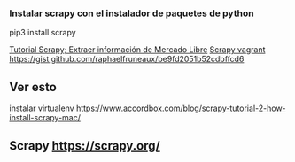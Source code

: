 ### Instalar scrapy con el instalador de paquetes de python
  pip3 install scrapy


[Tutorial Scrapy; Extraer información de Mercado Libre](https://github.com/luisramirez-m/mercadolibre-scrapy)
[Scrapy vagrant](https://github.com/sgarciapdx/scrapy-vagrant/blob/master/Vagrantfile)
https://gist.github.com/raphaelfruneaux/be9fd2051b52cdbffcd6

## Ver esto
instalar virtualenv https://www.accordbox.com/blog/scrapy-tutorial-2-how-install-scrapy-mac/

## Scrapy https://scrapy.org/
